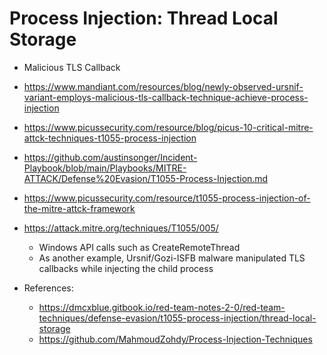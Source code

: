 # Process Injection: Thread Local Storage

- Malicious TLS Callback
- https://www.mandiant.com/resources/blog/newly-observed-ursnif-variant-employs-malicious-tls-callback-technique-achieve-process-injection
- https://www.picussecurity.com/resource/blog/picus-10-critical-mitre-attck-techniques-t1055-process-injection
- https://github.com/austinsonger/Incident-Playbook/blob/main/Playbooks/MITRE-ATTACK/Defense%20Evasion/T1055-Process-Injection.md
- https://www.picussecurity.com/resource/t1055-process-injection-of-the-mitre-attck-framework
- https://attack.mitre.org/techniques/T1055/005/

    * Windows API calls such as CreateRemoteThread
    * As another example, Ursnif/Gozi-ISFB malware manipulated TLS callbacks while injecting the child process
- References:
     * https://dmcxblue.gitbook.io/red-team-notes-2-0/red-team-techniques/defense-evasion/t1055-process-injection/thread-local-storage
     * https://github.com/MahmoudZohdy/Process-Injection-Techniques

